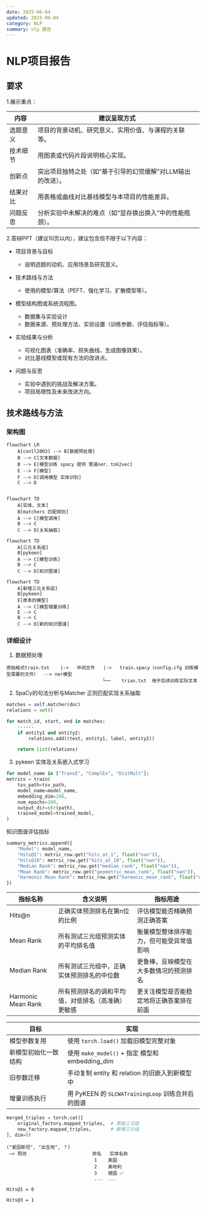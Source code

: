 ```yaml
---
date: 2025-06-04
updated: 2025-06-04
category: NLP
summary: nlp 报告
---
```

# NLP项目报告

## 要求

1.展示重点：

| 内容     | 建议呈现方式                                                  |
| -------- | ------------------------------------------------------------- |
| 选题意义 | 项目的背景动机、研究意义、实用价值、与课程的关联等。          |
| 技术细节 | 用图表或代码片段说明核心实现。                                |
| 创新点   | 突出项目独特之处（如“基于引导的幻觉缓解”对LLM输出的改进）。 |
| 结果对比 | 用表格或曲线对比基线模型与本项目的性能差异。                  |
| 问题反思 | 分析实验中未解决的难点（如“显存换出换入”中的性能瓶颈）。    |

2.答辩PPT（建议10页以内），建议包含但不限于以下内容：

- 项目背景与目标

  - 说明选题的动机、应用场景及研究意义。
- 技术路线与方法

  - 使用的模型/算法（PEFT、强化学习、扩散模型等）。
- 模型结构图或系统流程图。

  - 数据集与实验设计
  - 数据来源、预处理方法、实验设置（训练参数、评估指标等）。
- 实验结果与分析

  - 可视化图表（准确率、损失曲线、生成图像效果）。
  - 对比基线模型或现有方法的改进点。
- 问题与反思

  - 实验中遇到的挑战及解决方案。
  - 项目局限性及未来改进方向。

## 技术路线与方法

### 架构图

```mermaid
flowchart LR
    A[conll2003] --> B[数据预处理]
    B --> C[文本数据]
    B --> E[模型训练 spacy 提供 管道ner、tok2vec]
    E --> F[模型]
    F --> D[调用模型 实体识别]
	C --> D
  
```

```mermaid
flowchart TD
    A[实体、文本] 
    B[matchers 匹配规则]
    A --> C[模型调用]
    B --> C
    C --> D[关系抽取]
```

```mermaid
flowchart TD
    A[三元关系组] 
    B[pykeen]
    A --> C[模型训练]
    B --> C
    C --> D[知识图谱]
```

```mermaid
flowchart TD
    A[新增三元关系组] 
    B[pykeen]
    E[原本的模型]
    A --> C[模型增量训练]
    E --> C
    B --> C
    C --> D[新的知识图谱]
```

### 详细设计

1. 数据预处理

```text
原始格式train.txt    |->   中间文件   |->   train.spacy（config.cfg 训练模型需要的文件）  --> ner模型
								   └──    trian.txt  用于后续训练实际文本          
```

2. SpaCy的句法分析与Matcher 正则匹配实现关系抽取

```python
matches = self.matcher(doc)
relations = set()

for match_id, start, end in matches:
    ······
    if entity1 and entity2:
        relations.add((text, entity1, label, entity2))

    return list(relations)
```

3. pykeen 实体及关系嵌入式学习

```python
for model_name in ["TransE", "ComplEx", "DistMult"]:
metrics = train(
    tsv_path=tsv_path,
    model_name=model_name,
    embedding_dim=100,
    num_epochs=100,
    output_dir=str(path),
    trained_model=trained_model,
)
```

知识图谱评估指标

```python
summary_metrics.append({
    "Model": model_name,
    "Hits@1": metric_row.get("hits_at_1", float("nan")),
    "Hits@10": metric_row.get("hits_at_10", float("nan")),
    "Median Rank": metric_row.get("median_rank", float("nan")),
    "Mean Rank": metric_row.get("geometric_mean_rank", float("nan")),
    "Harmonic Mean Rank": metric_row.get("harmonic_mean_rank", float("nan"))
})
```

| 指标名称           | 含义说明                                           | 指标用途                                 |
| ------------------ | -------------------------------------------------- | ---------------------------------------- |
| Hits@n             | 正确实体预测排名在第n位的比例                      | 评估模型能否精确预测正确答案             |
| Mean Rank          | 所有测试三元组预测实体的平均排名值                 | 衡量模型整体排序能力，但可能受异常值影响 |
| Median Rank        | 所有测试三元组中，正确实体预测排名的中位数         | 更鲁棒，反映模型在大多数情况的预测排名   |
| Harmonic Mean Rank | 所有预测排名的调和平均值，对低排名（高准确）更敏感 | 更关注模型是否能稳定地将正确答案排在前面 |

| 目标                 | 实现                                                |
| -------------------- | --------------------------------------------------- |
| 模型参数复用         | 使用 `torch.load()` 加载旧模型完整对象            |
| 新模型初始化一致结构 | 使用 `make_model()` + 指定 模型和 embedding\_dim  |
| 旧参数迁移           | 手动复制 entity 和 relation 的旧嵌入到新模型中      |
| 增量训练执行         | 用 PyKEEN 的 `SLCWATrainingLoop` 训练合并后的图谱 |

```python
merged_triples = torch.cat([
    original_factory.mapped_triples,  # 原始三元组
    new_factory.mapped_triples,       # 新增三元组
], dim=0)
```

```text
("爱因斯坦", "出生地", ？)
 –> 预测                        排名   实体名称
                                1	 美国
                                2	 奥地利
                                3	 德国 ✅
                                ...	 ...		
```

    Hits@1 = 0

    Hits@3 = 1
